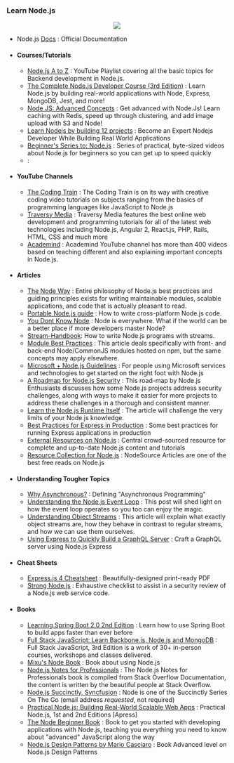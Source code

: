 ### Learn Node.js

<div style="text-align:center">
    <img src="../assets/nodejs.png" />
</div>


- Node.js [Docs](https://nodejs.org/en/) : Official Documentation

- #### Courses/Tutorials
  - [Node.js A to Z](https://www.youtube.com/playlist?list=PLatXnLy-YGQexU9sktggQbw7tq815yGbR) :  YouTube Playlist covering all the basic topics for Backend development in Node.js.
  - [The Complete Node.js Developer Course (3rd Edition)](https://www.udemy.com/course/the-complete-nodejs-developer-course-2/?LSNPUBID=JVFxdTr9V80&ranEAID=JVFxdTr9V80&ranMID=39197&ranSiteID=JVFxdTr9V80-HtOS5_AYt5_J52pcVOoQsw&utm_medium=udemyads&utm_source=aff-campaign) : Learn Node.js by building real-world applications with Node, Express, MongoDB, Jest, and more!
  - [Node JS: Advanced Concepts](https://www.udemy.com/course/advanced-node-for-developers/?ranMID=39197&ranEAID=JVFxdTr9V80&ranSiteID=JVFxdTr9V80-HiC1LUSj.H7DeYtfEft2Rg&LSNPUBID=JVFxdTr9V80&utm_source=aff-campaign&utm_medium=udemyads) : Get advanced with Node.Js! Learn caching with Redis, speed up through clustering, and add image upload with S3 and Node!
  - [Learn Nodejs by building 12 projects](https://www.udemy.com/course/learn-nodejs-by-building-10-projects/?LSNPUBID=JVFxdTr9V80&ranEAID=JVFxdTr9V80&ranMID=39197&ranSiteID=JVFxdTr9V80-nj_p9FudxWLM36cbzkPTEA&utm_medium=udemyads&utm_source=aff-campaign) : Become an Expert Nodejs Developer While Building Real World Applications
  - [Beginner's Series to: Node.js](https://www.youtube.com/playlist?list=PLlrxD0HtieHje-_287YJKhY8tDeSItwtg) : Series of practical, byte-sized videos about Node.js for beginners so you can get up to speed quickly
  - [](https://www.youtube.com/channel/UC29ju8bIPH5as8OGnQzwJyA) : 


- #### YouTube Channels
  - [The Coding Train](https://www.youtube.com/watch?v=RF5_MPSNAtU&amp;t=28s) : The Coding Train is on its way with creative coding video tutorials on subjects ranging from the basics of programming languages like JavaScript to Node.js
  - [Traversy Media](https://www.youtube.com/c/TraversyMedia/playlists) : Traversy Media features the best online web development and programming tutorials for all of the latest web technologies including Node.js, Angular 2, React.js, PHP, Rails, HTML, CSS and much more
  - [Academind](https://www.youtube.com/channel/UCSJbGtTlrDami-tDGPUV9-w) : Academind YouTube channel has more than 400 videos based on teaching different and also explaining important concepts in Node.js.

- #### Articles
    - [The Node Way](http://thenodeway.io/) : Entire philosophy of Node.js best practices and guiding principles exists for writing maintainable modules, scalable applications, and code that is actually pleasant to read.
    - [Portable Node.js guide](https://github.com/ehmicky/cross-platform-node-guide) : How to write cross-platform Node.js code.
    - [You Dont Know Node](https://github.com/azat-co/you-dont-know-node) : Node is everywhere. What if the world can be a better place if more developers master Node?
    - [Stream-Handbook](https://github.com/substack/stream-handbook): How to write Node.js programs with streams.
    - [Module Best Practices](https://github.com/mattdesl/module-best-practices) :  This article deals specifically with front- and back-end Node/CommonJS modules hosted on npm, but the same concepts may apply elsewhere.
    - [Microsoft + Node.js Guidelines](https://github.com/Microsoft/nodejs-guidelines) :  For people using Microsoft services and technologies to get started on the right foot with Node.js
    - [A Roadmap for Node.js Security](https://nodesecroadmap.fyi/) : This road-map by Node.js Enthusiasts discusses how some Node.js projects address security challenges, along with ways to make it easier for more projects to address these challenges in a thorough and consistent manner.
    - [Learn the Node.js Runtime Itself](https://www.freecodecamp.org/news/before-you-bury-yourself-in-packages-learn-the-node-js-runtime-itself-f9031fbd8b69/) : The article will challenge the very limits of your Node.js knowledge.
    - [Best Practices for Express in Production](https://strongloop.com/strongblog/best-practices-for-express-in-production-part-two-performance-and-reliability/) : Some best practices for running Express applications in production
    - [External Resources on Node.js](https://guides.codepath.com/nodejs) :  Central crowd-sourced resource for complete and up-to-date Node.js content and tutorials
    - [Resource Collection for Node.js](https://nodesource.com/resources/) : NodeSource Articles are one of the best free reads on Node.js

- #### Understanding Tougher Topics  
  - [Why Asynchronous?](https://nodesource.com/blog/why-asynchronous/) : Defining "Asynchronous Programming"
  - [Understanding the Node.js Event Loop](https://nodesource.com/blog/understanding-the-nodejs-event-loop/) : This post will shed light on how the event loop operates so you too can enjoy the magic.
  - [Understanding Object Streams](https://nodesource.com/blog/understanding-object-streams/) : This article will explain what exactly object streams are, how they behave in contrast to regular streams, and how we can use them ourselves.
  - [Using Express to Quickly Build a GraphQL Server](https://snipcart.com/blog/graphql-nodejs-express-tutorial) : Craft a GraphQL server using Node.js Express
  

- #### Cheat Sheets
  - [Express.js 4 Cheatsheet](https://github.com/azat-co/cheatsheets/tree/master/express4) : Beautifully-designed print-ready PDF
  - [Strong Node.js](https://github.com/jesusprubio/strong-node) : Exhaustive checklist to assist in a security review of a Node.js web service code.


- #### Books
  - [Learning Spring Boot 2.0 2nd Edition](https://github.com/learning-spring-boot/learning-spring-boot-2nd-edition-code) : Learn how to use Spring Boot to build apps faster than ever before
  - [Full Stack JavaScript: Learn Backbone.js, Node.js and MongoDB](https://github.com/azat-co/fullstack-javascript) : Full Stack JavaScript, 3rd Edition is a work of 30+ in-person courses, workshops and classes delivered.
  - [Mixu's Node Book](http://book.mixu.net/node/) : Book about using Node.js
  - [Node.js Notes for Professionals](http://goalkicker.com/NodeJSBook) : The Node.js Notes for Professionals book is compiled from Stack Overflow Documentation, the content is written by the beautiful people at Stack Overflow.
  - [Node.js Succinctly, Syncfusion](https://www.syncfusion.com/resources/techportal/ebooks/nodejs) : Node is one of the Succinctly Series On The Go (email address *requested*, not required)
  - [Practical Node.js: Building Real-World Scalable Web Apps](https://github.com/azat-co/practicalnode) : Practical Node.js, 1st and 2nd Editions [Apress] 
  - [The Node Beginner Book](http://nodebeginner.org) : Book to get you started with developing applications with Node.js, teaching you everything you need to know about "advanced" JavaScript along the way
  - [Node.js Design Patterns by Mario Casciaro](https://github.com/PacktPublishing/Node.js_Design_Patterns_Second_Edition_Code) :  Book Advanced level on Node.js Design Patterns 


